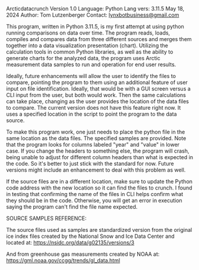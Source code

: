 Arcticdatacrunch
Version 1.0
Language: Python
Lang vers: 3.11.5
May 18, 2024
Author: Tom Lutzenberger
Contact: lynxbotbusiness@gmail.com

This program, written in Python 3.11.5, is my first attempt at using python running comparisons on data over time. The program reads, loads, compiles and compares data
from three different sources and merges them together into a data visualization presentation (chart). Utilizing the calculation tools in common Python libraries,
as well as the ability to generate charts for the analyzed data, the program uses Arctic measurement data samples to run and operation for end user results.

Ideally, future enhancements will allow the user to identify the files to compare, pointing the program to them using an additional feature of user input on 
file identification. Ideally, that would be with a GUI screen versus a CLI input from the user, but both would work. Then the same calculations can take place, 
changing as the user provides the location of the data files to compare. The current version does not have this feature right now. It uses a specified location 
in the script to point the program to the data source.

To make this program work, one just needs to place the python file in the same location as the data files. The specified samples are provided. Note that the program
looks for columns labeled "year" and "value" in lower case. If you change the headers to something else, the program will crash, being unable to adjust for different
column headers than what is expected in the code. So it's better to just stick with the standard for now. Future versions might include an enhancement to deal with
this problem as well.

If the source files are in a different location, make sure to update the Python code address with the new location so it can find the files to crunch. I found in 
testing that confirming the name of the files in CLI helps confirm what they should be in the code. Otherwise, you will get an error in execution saying the program
can't find the file name expected.

SOURCE SAMPLES REFERENCE:

The source files used as samples are standardized version from the original ice index files created by the National Snow and Ice Data Center and 
located at: https://nsidc.org/data/g02135/versions/3

And from greenhouse gas measurements created by NOAA at: https://gml.noaa.gov/ccgg/trends/gl_data.html
